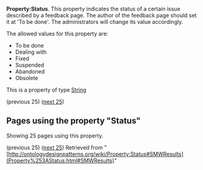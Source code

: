 __Property:Status__. This property indicates the status of a certain issue described by a feedback page.
The author of the feedback page should set it at 'To be done'. The administrators will change its value accordingly.


The allowed values for this property are:



* To be done
* Dealing with
* Fixed
* Suspended
* Abandoned
* Obsolete


This is a property of type [String](../Type/String.md "Type:String")




  

(previous 25) ([next 25](index.php@title=Property%253AStatus&from=Picture+file+formats.html#SMWResults "Property:Status"))
## Pages using the property "Status"


Showing 25 pages using this property.


(previous 25) ([next 25](index.php@title=Property%253AStatus&from=Picture+file+formats.html#SMWResults "Property:Status"))
Retrieved from "[http://ontologydesignpatterns.org/wiki/Property:Status#SMWResults](Property%253AStatus.html#SMWResults)"
